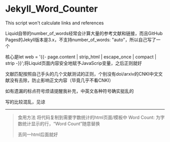 # Jekyll_Word_Counter
This script won't calculate links and references

Liquid自带的number_of_words经常会计算大量的参考文献和链接，而且GitHub Pages的Jekyll版本是3.x，不支持number_of_words: "auto"，所以自己写了一个

核心是let web = '{{- page.content | strip_html | escape_once | compact | strip  -}}';将Liquid页面内容安全地赋予JavaScrip变量，之后正则就好

文献匹配按照自己手头的几个文献测试的正则，个别没有doi/arxiv的CNKI中文文献没有去除，防止影响正文内容（毕竟几乎不看CNKI）

如有遗漏的标点符号烦请提醒我补充，中英文各种符号确实挺乱的

写的比较混乱，见谅

---

> 食用方法
> 将代码复制到需要字数统计的html页面/模板中
> <span class="meta" id="word_count">Word Count: </span>为字数统计显示的行，“Word Count”随意替换
> <script>...</script>丢同一html后面就好
